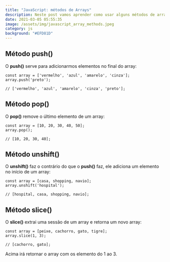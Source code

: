 ```yaml
---
title: "JavaScript: métodos de Arrays"
description: Neste post vamos aprender como usar alguns métodos de array no Javascript.
date: 2021-03-05 05:55:35
image: /assets/img/javascript_array_methods.jpeg
category: js
background: "#EFD81D"
---
```

## Método push()

O **push()** serve para adicionarmos elementos no final do array:

```
const array = ['vermelho', 'azul', 'amarelo', 'cinza'];
array.push('preto');

// ['vermelho', 'azul', 'amarelo', 'cinza', 'preto'];
```

## Método pop()

O **pop()** remove o último elemento de um array:

```
const array = [10, 20, 30, 40, 50];
array.pop();

// [10, 20, 30, 40];
```

## Método unshift()

O **unshift()** faz o contrário do que o **push()** faz, ele adiciona um elemento no início de um array:

```
const array = [casa, shopping, navio];
array.unshift('hospital');

// [hospital, casa, shopping, navio];
```

## Método slice()

O **slice()** extrai uma sessão de um array e retorna um novo array:

```
const array = [peixe, cachorro, gato, tigre];
array.slice(1, 3);

// [cachorro, gato];
```
Acima irá retornar o array com os elemento do 1 ao 3.
